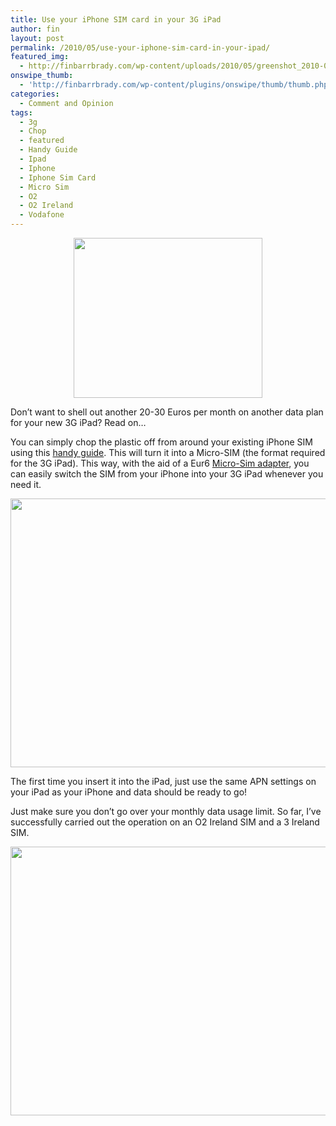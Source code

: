 ```yaml
---
title: Use your iPhone SIM card in your 3G iPad
author: fin
layout: post
permalink: /2010/05/use-your-iphone-sim-card-in-your-ipad/
featured_img:
  - http://finbarrbrady.com/wp-content/uploads/2010/05/greenshot_2010-05-06_16-37-08.png
onswipe_thumb:
  - 'http://finbarrbrady.com/wp-content/plugins/onswipe/thumb/thumb.php?src=http://finbarrbrady.com/wp-content/uploads/2010/05/SDC12198.jpg&amp;w=600&amp;h=800&amp;zc=1&amp;q=75&amp;f=0'
categories:
  - Comment and Opinion
tags:
  - 3g
  - Chop
  - featured
  - Handy Guide
  - Ipad
  - Iphone
  - Iphone Sim Card
  - Micro Sim
  - O2
  - O2 Ireland
  - Vodafone
---
```

<p style="text-align: center;">
  <img class="size-full wp-image-330 aligncenter" title="microsim" src="http://finbarrbrady.com/wp-content/uploads/2010/05/greenshot_2010-05-06_16-37-08.png" alt="" width="302" height="256" />
</p>

Don&#8217;t want to shell out another 20-30 Euros per month on another data plan for your new 3G iPad? Read on&#8230;<!--more-->

You can simply chop the plastic off from around your existing iPhone SIM using this [handy guide][1]. This will turn it into a Micro-SIM (the format required for the 3G iPad). This way, with the aid of a Eur6 [Micro-Sim adapter][2], you can easily switch the SIM from your iPhone into your 3G iPad whenever you need it.

<img class="aligncenter size-large wp-image-410" title="SDC12201" src="http://finbarrbrady.com/wp-content/uploads/2010/05/SDC12201-1024x768.jpg" alt="" width="574" height="430" />

<p style="text-align: center;">
  <p>
    The first time you insert it into the iPad, just use the same APN settings on your iPad as your iPhone and data should be ready to go!
  </p>
  
  <p>
    Just make sure you don&#8217;t go over your monthly data usage limit. So far, I&#8217;ve successfully carried out the operation on an O2 Ireland SIM and a 3 Ireland SIM.
  </p>
  
  <p style="text-align: center;">
    <img class="aligncenter size-large wp-image-411" title="SDC12198" src="http://finbarrbrady.com/wp-content/uploads/2010/05/SDC12198-1024x768.jpg" alt="" width="574" height="430" />
  </p>

 [1]: http://www.macnotes.net/files/2010/06/micro-sim-stencil-ipad3g-iphone4.pdf
 [2]: http://microsim-shop.com/